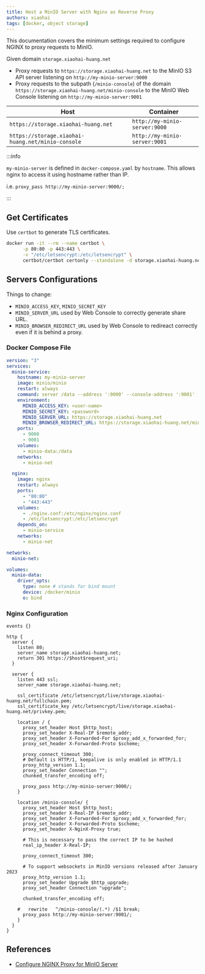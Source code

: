 ```yaml
---
title: Host a MinIO Server with Nginx as Reverse Proxy
authors: xiaohai
tags: [docker, object storage]
---
```

This documentation covers the minimum settings required to configure NGINX to proxy requests to MinIO.

Given domain `storage.xiaohai-huang.net`

- Proxy requests to `https://storage.xiaohai-huang.net` to the MinIO S3 API server listening on `http://my-minio-server:9000`
- Proxy requests to the subpath (`/minio-console`) of the domain `https://storage.xiaohai-huang.net/minio-console` to the MinIO Web Console listening on `http://my-minio-server:9001`

| Host                                              | Container                     |
| ------------------------------------------------- | ----------------------------- |
| `https://storage.xiaohai-huang.net`               | `http://my-minio-server:9000` |
| `https://storage.xiaohai-huang.net/minio-console` | `http://my-minio-server:9001` |

<!-- truncate -->
:::info

`my-minio-server` is defined in `docker-compose.yaml` by `hostname`. This allows nginx to access it using hostname rather than IP.

i.e. `proxy_pass http://my-minio-server:9000/;`

:::
## Get Certificates

Use `certbot` to generate TLS certificates.

```bash
docker run -it --rm --name certbot \
      -p 80:80 -p 443:443 \
      -v "/etc/letsencrypt:/etc/letsencrypt" \
      certbot/certbot certonly --standalone -d storage.xiaohai-huang.net
```

## Servers Configurations

Things to change:

- `MINIO_ACCESS_KEY`, `MINIO_SECRET_KEY`
- `MINIO_SERVER_URL` used by Web Console to correctly generate share URL.
- `MINIO_BROWSER_REDIRECT_URL` used by Web Console to redireact correctly even if it is behind a proxy.

### Docker Compose File

```yaml title="docker-compose.yaml"
version: "3"
services:
  minio-service:
    hostname: my-minio-server
    image: minio/minio
    restart: always
    command: server /data --address ':9000' --console-address ':9001'
    environment:
      MINIO_ACCESS_KEY: <user-name>
      MINIO_SECRET_KEY: <password>
      MINIO_SERVER_URL: https://storage.xiaohai-huang.net
      MINIO_BROWSER_REDIRECT_URL: https://storage.xiaohai-huang.net/minio-console
    ports:
      - 9000
      - 9001
    volumes:
      - minio-data:/data
    networks:
      - minio-net

  nginx:
    image: nginx
    restart: always
    ports:
      - "80:80"
      - "443:443"
    volumes:
      - ./nginx.conf:/etc/nginx/nginx.conf
      - /etc/letsencrypt:/etc/letsencrypt
    depends_on:
      - minio-service
    networks:
      - minio-net

networks:
  minio-net:

volumes:
  minio-data:
    driver_opts:
      type: none # stands for bind mount
      device: /docker/minio
      o: bind
```

### Nginx Configuration

```nginx title="nginx.conf"
events {}

http {
  server {
    listen 80;
    server_name storage.xiaohai-huang.net;
    return 301 https://$host$request_uri;
  }

  server {
    listen 443 ssl;
    server_name storage.xiaohai-huang.net;

    ssl_certificate /etc/letsencrypt/live/storage.xiaohai-huang.net/fullchain.pem;
    ssl_certificate_key /etc/letsencrypt/live/storage.xiaohai-huang.net/privkey.pem;

    location / {
      proxy_set_header Host $http_host;
      proxy_set_header X-Real-IP $remote_addr;
      proxy_set_header X-Forwarded-For $proxy_add_x_forwarded_for;
      proxy_set_header X-Forwarded-Proto $scheme;

      proxy_connect_timeout 300;
      # Default is HTTP/1, keepalive is only enabled in HTTP/1.1
      proxy_http_version 1.1;
      proxy_set_header Connection "";
      chunked_transfer_encoding off;

      proxy_pass http://my-minio-server:9000/;
    }

    location /minio-console/ {
      proxy_set_header Host $http_host;
      proxy_set_header X-Real-IP $remote_addr;
      proxy_set_header X-Forwarded-For $proxy_add_x_forwarded_for;
      proxy_set_header X-Forwarded-Proto $scheme;
      proxy_set_header X-NginX-Proxy true;

      # This is necessary to pass the correct IP to be hashed
      real_ip_header X-Real-IP;

      proxy_connect_timeout 300;

      # To support websockets in MinIO versions released after January 2023
      proxy_http_version 1.1;
      proxy_set_header Upgrade $http_upgrade;
      proxy_set_header Connection "upgrade";

      chunked_transfer_encoding off;

    #   rewrite   ^/minio-console/(.*) /$1 break;
      proxy_pass http://my-minio-server:9001/;
    }
  }
}
```

## References

- [Configure NGINX Proxy for MinIO Server](https://min.io/docs/minio/linux/integrations/setup-nginx-proxy-with-minio.html)
